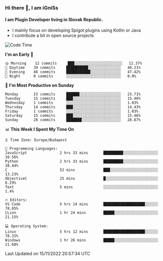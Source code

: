 ### Hi there 👋, I am iGniSs

#### I am Plugin Developer living in Slovak Republic.
- I mainly focus on developing Spigot plugins using Kotlin or Java
- I contribute a bit in open source projects

<!--START_SECTION:waka-->
![Code Time](http://img.shields.io/badge/Code%20Time-961%20hrs%2027%20mins-blue)

**I'm an Early 🐤** 

```text
🌞 Morning    12 commits     ███░░░░░░░░░░░░░░░░░░░░░░   12.37% 
🌆 Daytime    39 commits     ██████████░░░░░░░░░░░░░░░   40.21% 
🌃 Evening    46 commits     ███████████░░░░░░░░░░░░░░   47.42% 
🌙 Night      0 commits      ░░░░░░░░░░░░░░░░░░░░░░░░░   0.0%

```
📅 **I'm Most Productive on Sunday** 

```text
Monday       23 commits     ██████░░░░░░░░░░░░░░░░░░░   23.71% 
Tuesday      15 commits     ███░░░░░░░░░░░░░░░░░░░░░░   15.46% 
Wednesday    1 commits      ░░░░░░░░░░░░░░░░░░░░░░░░░   1.03% 
Thursday     14 commits     ███░░░░░░░░░░░░░░░░░░░░░░   14.43% 
Friday       1 commits      ░░░░░░░░░░░░░░░░░░░░░░░░░   1.03% 
Saturday     15 commits     ███░░░░░░░░░░░░░░░░░░░░░░   15.46% 
Sunday       28 commits     ███████░░░░░░░░░░░░░░░░░░   28.87%

```


📊 **This Week I Spent My Time On** 

```text
⌚︎ Time Zone: Europe/Budapest

💬 Programming Languages: 
JavaScript               2 hrs 33 mins       █████████░░░░░░░░░░░░░░░░   38.56% 
Python                   2 hrs 33 mins       █████████░░░░░░░░░░░░░░░░   38.44% 
C                        52 mins             ███░░░░░░░░░░░░░░░░░░░░░░   13.23% 
ObjectiveC               25 mins             █░░░░░░░░░░░░░░░░░░░░░░░░   6.29% 
Text                     5 mins              ░░░░░░░░░░░░░░░░░░░░░░░░░   1.4%

🔥 Editors: 
VS Code                  5 hrs 14 mins       ███████████████████░░░░░░   78.85% 
CLion                    1 hr 24 mins        █████░░░░░░░░░░░░░░░░░░░░   21.15%

💻 Operating System: 
Linux                    5 hrs 12 mins       ███████████████████░░░░░░   78.32% 
Windows                  1 hr 26 mins        █████░░░░░░░░░░░░░░░░░░░░   21.68%

```


 Last Updated on 15/11/2022 20:57:34 UTC
<!--END_SECTION:waka-->